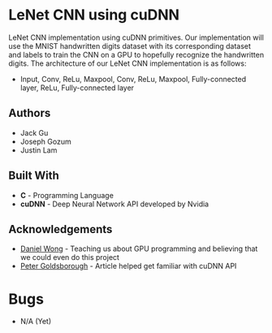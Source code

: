 # LeNet CNN using cuDNN # 
LeNet CNN implementation using cuDNN primitives. 
Our implementation will use the MNIST handwritten digits dataset with its corresponding dataset and labels to train the CNN on a GPU to hopefully recognize the handwritten digits. 
The architecture of our LeNet CNN implementation is as follows: 
* Input, Conv, ReLu, Maxpool, Conv, ReLu, Maxpool, Fully-connected layer, ReLu, Fully-connected layer

## Authors ## 
* Jack Gu
* Joseph Gozum
* Justin Lam

## Built With ##
* **C** - Programming Language
* **cuDNN** - Deep Neural Network API developed by Nvidia

## Acknowledgements ##
* [Daniel Wong](danielwong.org) - Teaching us about GPU programming and believing that we could even do this project
* [Peter Goldsborough](http://www.goldsborough.me/cuda/ml/cudnn/c++/2017/10/01/14-37-23-convolutions_with_cudnn/) - Article helped get familiar with cuDNN API

# Bugs #
* N/A (Yet)
